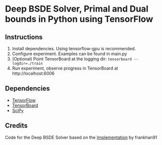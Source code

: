 # Deep BSDE Solver, Primal and Dual bounds in Python using TensorFlow

## Instructions

1. Install dependencies. Using tensorflow-gpu is recommended.
2. Configure experiment. Examples can be found in main.py
3. (Optional) Point TensorBoard at the logging dir: `tensorboard --logdir=./train`
4. Run experiment, observe progress in TensorBoard at http://localhost:6006

## Dependencies

* [TensorFlow](https://www.tensorflow.org/)
* [TensorBoard](https://github.com/tensorflow/tensorboard)
* [SciPy](https://www.scipy.org/)

## Credits
Code for the Deep BSDE Solver based on the [Implementation](https://github.com/frankhan91/DeepBSDE) by frankhan91
